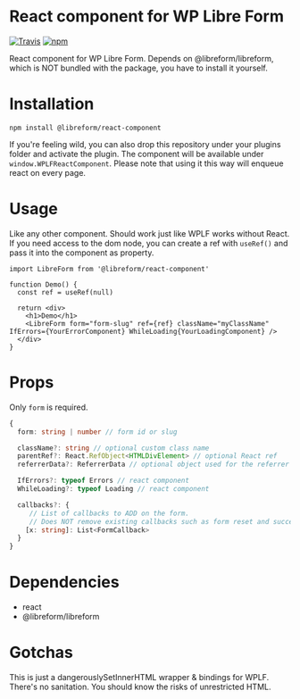# React component for WP Libre Form

[![Travis][build-badge]][build]
[![npm][npm-badge]][npm]

React component for WP Libre Form. Depends on @libreform/libreform, which is NOT bundled with the package, you have to install it yourself.

# Installation

`npm install @libreform/react-component`

If you're feeling wild, you can also drop this repository under your plugins folder and activate the plugin. The component will be available under `window.WPLFReactComponent`. Please note that using it this way will enqueue react on every page.

# Usage

Like any other component. Should work just like WPLF works without React. If you need access to the dom node, you can create a ref with `useRef()` and pass it into the component as property.

```
import LibreForm from '@libreform/react-component'

function Demo() {
  const ref = useRef(null)

  return <div>
    <h1>Demo</h1>
    <LibreForm form="form-slug" ref={ref} className="myClassName" IfErrors={YourErrorComponent} WhileLoading{YourLoadingComponent} />
  </div>
}

```

# Props

Only `form` is required.

```typescript
{
  form: string | number // form id or slug

  className?: string // optional custom class name
  parentRef?: React.RefObject<HTMLDivElement> // optional React ref
  referrerData?: ReferrerData // optional object used for the referrer of the sub

  IfErrors?: typeof Errors // react component
  WhileLoading?: typeof Loading // react component

  callbacks?: {
     // List of callbacks to ADD on the form.
     // Does NOT remove existing callbacks such as form reset and success message.
    [x: string]: List<FormCallback>
  }
}
```

# Dependencies

- react
- @libreform/libreform

# Gotchas

This is just a dangerouslySetInnerHTML wrapper & bindings for WPLF. There's no sanitation. You should know the risks of unrestricted HTML.

[build-badge]: https://img.shields.io/travis/libreform/react-component/master.png?style=flat-square
[build]: https://travis-ci.org/libreform/react-component
[npm-badge]: https://img.shields.io/npm/v/@libreform/react-component.png?style=flat-square
[npm]: https://www.npmjs.org/package/@libreform/react-component
[coveralls-badge]: https://img.shields.io/coveralls/libreform/react-component/master.png?style=flat-square
[coveralls]: https://coveralls.io/github/libreform/react-component
